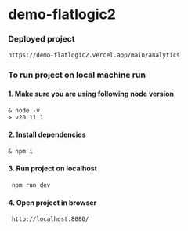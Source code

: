 # demo-flatlogic2

### Deployed project

```
https://demo-flatlogic2.vercel.app/main/analytics
```


### To run project on local machine run

#### 1. Make sure you are using following node version

```
& node -v
> v20.11.1
```

#### 2. Install dependencies

```
& npm i
```

#### 3. Run project on localhost

```
 npm run dev
```

#### 4. Open project in browser

```
 http://localhost:8080/
```
